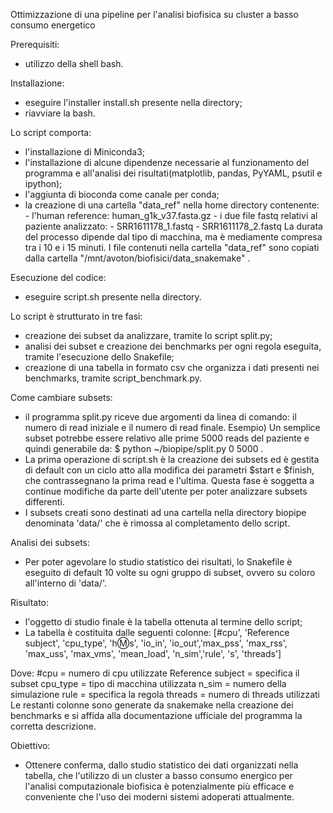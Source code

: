 Ottimizzazione di una pipeline per l'analisi biofisica su cluster a basso consumo energetico

Prerequisiti:
- utilizzo della shell bash.


Installazione:
- eseguire l'installer install.sh presente nella directory;
- riavviare la bash.

Lo script comporta: 
- l'installazione di Miniconda3;
- l'installazione di alcune dipendenze necessarie al funzionamento del programma e all'analisi dei risultati(matplotlib, pandas, PyYAML, psutil e ipython);
- l'aggiunta di bioconda come canale per conda;
- la creazione di una cartella "data_ref" nella home directory contenente:
                                                                         - l'human reference: human_g1k_v37.fasta.gz
                                                                         - i due file fastq relativi al paziente analizzato:
                                                                                    - SRR1611178_1.fastq
                                                                                    - SRR1611178_2.fastq
La durata del processo dipende dal tipo di macchina, ma è mediamente compresa tra i 10 e i 15 minuti. I file contenuti nella cartella "data_ref" sono copiati dalla cartella "/mnt/avoton/biofisici/data_snakemake" .


Esecuzione del codice:
- eseguire script.sh presente nella directory.

Lo script è strutturato in tre fasi: 
- creazione dei subset da analizzare, tramite lo script split.py;
- analisi dei subset e creazione dei benchmarks per ogni regola eseguita, tramite l'esecuzione dello Snakefile;
- creazione di una tabella in formato csv che organizza i dati presenti nei benchmarks, tramite script_benchmark.py.

Come cambiare subsets:
- il programma split.py riceve due argomenti da linea di comando: il numero di read iniziale e il numero di read finale. 
Esempio) Un semplice subset potrebbe essere relativo alle prime 5000 reads del paziente e quindi generabile da: 
$  python ~/biopipe/split.py 0 5000 .
- La prima operazione di script.sh è la creazione dei subsets ed è gestita di default con un ciclo atto alla modifica dei parametri $start e $finish, che contrassegnano la prima read e l'ultima. Questa fase è soggetta a continue modifiche da parte dell'utente per poter analizzare subsets differenti.
- I subsets creati sono destinati ad una cartella nella directory biopipe denominata 'data/' che è rimossa al completamento dello script.

Analisi dei subsets:
- Per poter agevolare lo studio statistico dei risultati, lo Snakefile è eseguito di default 10 volte su ogni gruppo di subset, ovvero su coloro all'interno di 'data/'.

Risultato:
- l'oggetto di studio finale è la tabella ottenuta al termine dello script;
- La tabella è costituita dalle seguenti colonne:
[#cpu', 'Reference subject', 'cpu_type', 'h:m:s', 'io_in', 'io_out','max_pss', 'max_rss', 'max_uss', 'max_vms', 'mean_load', 'n_sim','rule', 's', 'threads']

Dove:
#cpu = numero di cpu utilizzate
Reference subject = specifica il subset
cpu_type = tipo di macchina utilizzata
n_sim = numero della simulazione
rule = specifica la regola
threads = numero di threads utilizzati
Le restanti colonne sono generate da snakemake nella creazione dei benchmarks e si affida alla documentazione ufficiale del programma la corretta descrizione.

Obiettivo:
- Ottenere conferma, dallo studio statistico dei dati organizzati nella tabella, che l'utilizzo di un cluster a basso consumo energico per l'analisi computazionale biofisica è potenzialmente più efficace e conveniente che l'uso dei moderni sistemi adoperati attualmente. 
